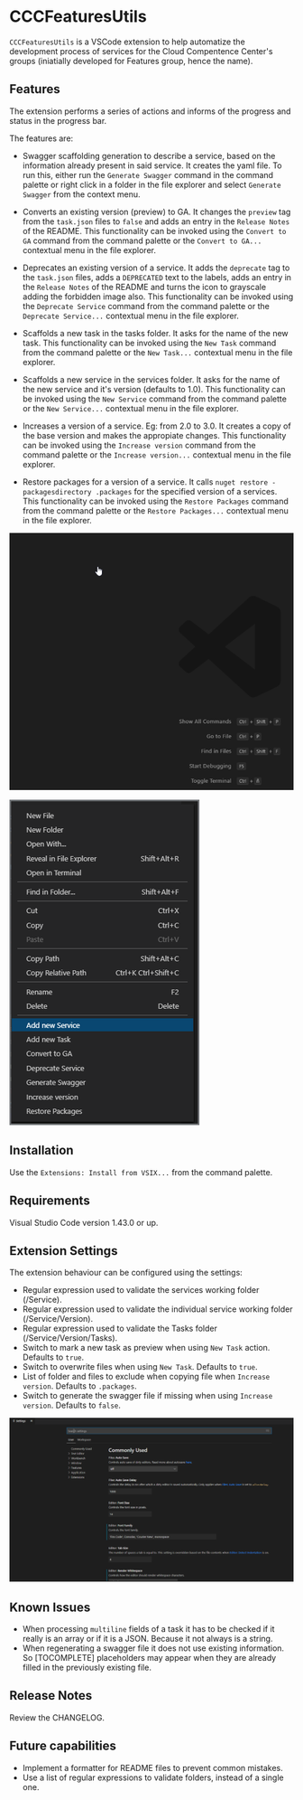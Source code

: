 # CCCFeaturesUtils

`CCCFeaturesUtils` is a VSCode extension to help automatize the development process of services for the Cloud Compentence Center's groups (iniatially developed for Features group, hence the name).

## Features

The extension performs a series of actions and informs of the progress and status in the progress bar.

The features are:

- Swagger scaffolding generation to describe a service, based on the information already present in said service. It creates the yaml file.
To run this, either run the `Generate Swagger` command in the command palette or right click in a folder in the file explorer and select `Generate Swagger` from the context menu.

- Converts an existing version (preview) to GA. It changes the `preview` tag from the `task.json` files to `false` and adds an entry in the `Release Notes` of the README. This functionality can be invoked using the `Convert to GA` command from the command palette or the `Convert to GA...` contextual menu in the file explorer.

- Deprecates an existing version of a service. It adds the `deprecate` tag to the `task.json` files, adds a `DEPRECATED` text to the labels, adds an entry in the `Release Notes` of the README and turns the icon to grayscale adding the forbidden image also. This functionality can be invoked using the `Deprecate Service` command from the command palette or the `Deprecate Service...` contextual menu in the file explorer.

- Scaffolds a new task in the tasks folder. It asks for the name of the new task. This functionality can be invoked using the `New Task` command from the command palette or the `New Task...` contextual menu in the file explorer.

- Scaffolds a new service in the services folder. It asks for the name of the new service and it's version (defaults to 1.0). This functionality can be invoked using the `New Service` command from the command palette or the `New Service...` contextual menu in the file explorer.

- Increases a version of a service. Eg: from 2.0 to 3.0. It creates a copy of the base version and makes the appropiate changes. This functionality can be invoked using the `Increase version` command from the command palette or the `Increase version...` contextual menu in the file explorer.

- Restore packages for a version of a service. It calls `nuget restore -packagesdirectory .packages` for the specified version of a services. This functionality can be invoked using the `Restore Packages` command from the command palette or the `Restore Packages...` contextual menu in the file explorer.

![commandPalette](images/commandPalette.png)

![contextMenu](images/contextMenu.png)

## Installation

Use the `Extensions: Install from VSIX...` from the command palette.

## Requirements

Visual Studio Code version 1.43.0 or up.

## Extension Settings

The extension behaviour can be configured using the settings:

- Regular expression used to validate the services working folder (/Service).
- Regular expression used to validate the individual service working folder (/Service/Version).
- Regular expression used to validate the Tasks folder (/Service/Version/Tasks).
- Switch to mark a new task as preview when using `New Task` action. Defaults to `true`.
- Switch to overwrite files when using `New Task`. Defaults to `true`.
- List of folder and files to exclude when copying file when `Increase version`. Defaults to `.packages`.
- Switch to generate the swagger file if missing when using `Increase version`. Defaults to `false`.

![commandPalette](images/settings.png)

## Known Issues

- When processing `multiline` fields of a task it has to be checked if it really is an array or if it is a JSON. Because it not always is a string.
- When regenerating a swagger file it does not use existing information. So \[TOCOMPLETE\] placeholders may appear when they are already filled in the previously existing file.

## Release Notes

Review the CHANGELOG.

## Future capabilities

- Implement a formatter for README files to prevent common mistakes.
- Use a list of regular expressions to validate folders, instead of a single one.
